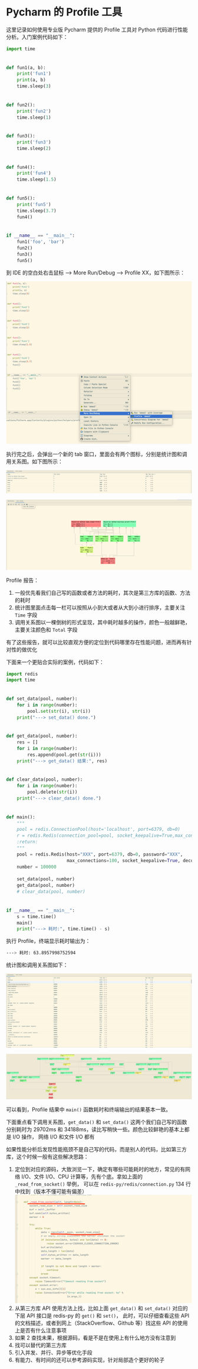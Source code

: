 # Pycharm 的 Profile 工具

这里记录如何使用专业版 Pycharm 提供的 Profile 工具对 Python 代码进行性能分析。入门案例代码如下：

```Python
import time


def fun1(a, b):
    print('fun1')
    print(a, b)
    time.sleep(3)


def fun2():
    print('fun2')
    time.sleep(1)


def fun3():
    print('fun3')
    time.sleep(2)


def fun4():
    print('fun4')
    time.sleep(1.5)


def fun5():
    print('fun5')
    time.sleep(3.7)
    fun4()


if __name__ == "__main__":
    fun1('foo', 'bar')
    fun2()
    fun3()
    fun5()
```

到 IDE 的空白处右击鼠标 --> More Run/Debug --> Profile XX，如下图所示：

![](https://raw.githubusercontent.com/hsxhr-10/Blog/master/image/Pycharm-Profile.png)

执行完之后，会弹出一个新的 tab 窗口，里面会有两个图标，分别是统计图和调用关系图。如下图所示：

![](https://raw.githubusercontent.com/hsxhr-10/Blog/master/image/Pycharm-Profile-%E7%BB%9F%E8%AE%A1.png)

![](https://raw.githubusercontent.com/hsxhr-10/Blog/master/image/Pycharm-Profile-%E8%B0%83%E7%94%A8%E5%85%B3%E7%B3%BB.png)

Profile 报告：

1. 一般优先看我们自己写的函数或者方法的耗时，其次是第三方库的函数、方法的耗时
2. 统计图里面点击每一栏可以按照从小到大或者从大到小进行排序，主要关注 `Time` 字段
3. 调用关系图以一棵倒树的形式呈现，其中耗时越多的操作，颜色一般越鲜艳，主要关注颜色和 `Total` 字段

有了这些报告，就可以比较直观方便的定位到代码哪里存在性能问题，进而再有针对性的做优化

下面来一个更贴合实际的案例，代码如下：

```Python
import redis
import time


def set_data(pool, number):
    for i in range(number):
        pool.set(str(i), str(i))
    print("---> set_data() done.")


def get_data(pool, number):
    res = []
    for i in range(number):
        res.append(pool.get(str(i)))
    print("---> get_data() 结果:", res)


def clear_data(pool, number):
    for i in range(number):
        pool.delete(str(i))
    print("---> clear_data() done.")


def main():
    """
    pool = redis.ConnectionPool(host='localhost', port=6379, db=0)
    r = redis.Redis(connection_pool=pool, socket_keepalive=True,max_connections=100)
    :return:
    """
    pool = redis.Redis(host="XXX", port=6379, db=0, password="XXX",
                       max_connections=100, socket_keepalive=True, decode_responses=True, health_check_interval=0)
    number = 100000

    set_data(pool, number)
    get_data(pool, number)
    # clear_data(pool, number)


if __name__ == "__main__":
    s = time.time()
    main()
    print("---> 耗时:", time.time() - s)
```

执行 Profile，终端显示耗时输出为：

```bash
---> 耗时: 63.8957998752594
```

统计图和调用关系图如下：

![](https://raw.githubusercontent.com/hsxhr-10/Blog/master/image/Pycharm-Profile-%E7%BB%9F%E8%AE%A11.png)

![](https://raw.githubusercontent.com/hsxhr-10/Blog/master/image/Pycharm-Profile-%E8%B0%83%E7%94%A8%E5%85%B3%E7%B3%BB1.png)

可以看到，Profile 结果中 `main()` 函数耗时和终端输出的结果基本一致。

下面重点看下调用关系图，`get_data()` 和 `set_data()` 这两个我们自己写的函数分别耗时为 29702ms 和 34188ms，读比写稍快一些。颜色比较鲜艳的基本上都是 I/O 操作，
网络 I/O 和文件 I/O 都有

如果性能分析后发现性能瓶颈不是自己写的代码，而是别人的代码，比如第三方库，这个时候一般有这些解决思路：

1. 定位到对应的源码，大致浏览一下，确定有哪些可能耗时的地方，常见的有网络 I/O、文件 I/O、CPU 计算等，先有个底。拿如上面的 `_read_from_socket()` 举例，
   可以在 `redis-py/redis/connection.py` 134 行中找到（版本不懂可能有偏差）
   ![](https://raw.githubusercontent.com/hsxhr-10/Blog/master/image/Pycharm-Profile-%E8%B0%83%E7%94%A8%E5%85%B3%E7%B3%BB2.png)
2. 从第三方库 API 使用方法上找，比如上面 `get_data()` 和 `set_data()` 对应的下层 API 接口是 redis-py 的 `get()` 和 `set()`，
   此时，可以仔细查看这些 API 的文档描述，或者到网上（StackOverflow、Github 等）找这些 API 的使用上是否有什么注意事项
3. 如果 2 查找未果，根据源码，看是不是在使用上有什么地方没有注意到
4. 找可以替代的第三方库
5. 引入并发、并行、异步等优化手段
6. 有能力、有时间的还可以参考源码实现，针对局部造个更好的轮子
